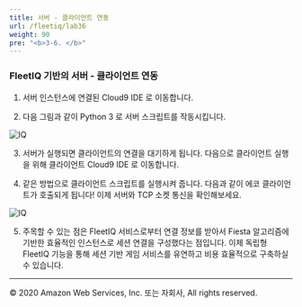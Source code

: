 ```yaml
---
title: 서버 - 클라이언트 연동
url: /fleetiq/lab36
weight: 90
pre: "<b>3-6. </b>"
---
```


### FleetIQ 기반의 서버 - 클라이언트 연동
1. 서버 인스턴스에 연결된 Cloud9 IDE 로 이동합니다.

2. 다음 그림과 같이 Python 3 로 서버 스크립트를 작동시킵니다.

![IQ](../../images/fleetiq/lab36/IQ-1.png)

3. 서버가 실행되면 클라이언트의 연결을 대기하게 됩니다. 다음으로 클라이언트 실행을 위해 클라이언트 Cloud9 IDE 로 이동합니다.

4. 같은 방법으로 클라이언트 스크립트를 실행시켜 줍니다. 다음과 같이 에코 클라이언트가 호출되게 됩니다!    이제 서버와 TCP 소켓 통신을 확인해보세요.

![IQ](../../images/fleetiq/lab36/IQ-2.png)

5. 주목할 수 있는 점은 FleetIQ 서비스로부터 연결 정보를 받아서 Fiesta 알고리즘에 기반한 효율적인 인스턴스로 세션 연결을 구성했다는 점입니다. 이제 독립형 FleetIQ 기능을 통해 세션 기반 게임 서비스를 유연하고 비용 효율적으로 구축하실 수 있습니다.


---
<p align="left">
© 2020 Amazon Web Services, Inc. 또는 자회사, All rights reserved.
</p>
